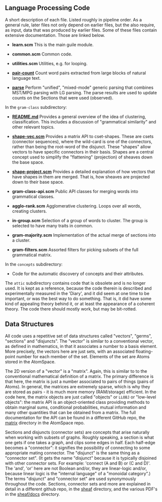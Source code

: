 
Language Processing Code
------------------------
A short description of each file. Listed roughly in pipeline order.
As a general rule, later files not only depend on earlier files,
but the also require, as input, data that was produced by earlier files.
Some of these files contain extensive documentation. Those are linked
below.

* __learn.scm__           This is the main guile module.
* __common.scm__          Common code.
* __utilities.scm__       Utilities, e.g. for looping.

* [__pair-count__](pair-count) Count word pairs extracted from large
                          blocks of natural language text.

* [__parse__](parse)      Perform "unified", "mixed-mode" generic
                          parsing that combines MST/MPG parsing with
                          LG parsing. The parse results are used to
                          update counts on the Sections that were used
                          (observed).


In the `gram-class` subdirectory:

* [__README.md__](gram-class/README.md) Provides
                          a general overview of the idea of clustering,
                          classification. This includes a discussion of
                          "grammatical similarity" and other relevant topics.

* [__shape-vec.scm__](gram-class/shape-vec.scm) Provides a matrix API
                          to cset-shapes. These are csets (connector
                          sequences), where the wild-card is one of the
                          connectors, rather than being the root-word
                          of the disjunct. These "shapes" allow vectors
                          to have specific connectors in their basis.
                          Shapes are a central concept used to simplify
                          the "flattening" (projection) of sheaves down
                          the base space.

* [__shape-project.scm__](gram-class/shape-project.scm) Provides a
                          detailed explanation of how vectors that have
                          shapes in them are merged. That is, how sheaves
                          are projected down to their base space.

* __gram-class-api.scm__  Public API classes for merging words into
                          grammatical classes.
* __agglo-rank.scm__      Agglomerative clustering. Loops over all words,
                          creating clusters.
* __in-group.scm__        Selection of a group of words to cluster. The
                          group is selected to have many traits in common.
* __gram-majority.scm__   Implementation of the actual merge of sections
                          into a cluster.
* __gram-filters.scm__    Assorted filters for picking subsets of the full
                          grammatical matrix.

In the `concepts` subdirectory:

* Code for the automatic discovery of concepts and their attributes.

The `attic` subdirectory contains code that is obsolete and is no longer
used. It is kept as a reference, because the code therein is described
and experimentally measured in the 'Diary', and it did seem at one time
to be important, or was the best way to do something. That is, it did
have some kind of appealing theory behind it, or at least the appearance
of a coherent theory. The code there should mostly work, but may be
bit-rotted.


Data Structures
---------------
All code uses a repetitive set of data structures called "vectors",
"germs", "sections" and "disjuncts". The "vector" is similar to a
conventional vector, as defined in mathematics, in that it associates
a number to a basis element. More precisely, the vectors here are just
sets, with an associated floating-point number for each member of the
set. Elements of the set are Atoms stored in the AtomSpace.

The 2D version of a "vector" is a "matrix". Again, this is similar to
to the conventional mathematical definition of a matrix. The primary
difference is that here, the matrix is just a number associated to pairs
of things (pairs of Atoms). In general, the matrices are extremely
sparse, which is why they are stored as pairs - it is much more memory
(RAM/storage) efficient. In the code here, the matrix objects are just
called "objects" or `LLOBJ` or "low-level objects": the matrix API is
an object-oriented class providing methods to obtain marginal sums,
conditional probabilities, mutual information and many other quantities
that can be obtained from a matrix.  The full documentation for the API
can be found in a different GitHub repo, the
[matrix](https://github.com/opencog/atomspace/tree/master/opencog/matrix)
directory in the AtomSpace repo.

Sections and disjuncts (connector sets) are concepts that arise
naturally when working with subsets of graphs. Roughly speaking, a
section is what one gets if one takes a graph, and clips some edges in
half.  Each half-edge becomes a "connector": it signifies the
possibility of connecting to some appropriate mating connector. The
"disjunct" is the same thing as a "connector set". (It gets the name
"disjunct" because it is typically disjoined with other connector sets.
For example: 'connect (A and B) or (C and D)'. The 'and', 'or' here are
not Boolean and/or, they are linear-logic and/or, because linear logic
is the "internal language" of a "monoidal category".) The terms
"disjunct" and "connector set" are used synonymously throughout the
code. Sections, connector sets and more are explained in detail in a
different github repo, in the
[sheaf](https://github.com/opencog/atomspace/tree/master/opencog/sheaf)
directory, and the various PDF's in the
[sheaf/docs](https://github.com/opencog/atomspace/tree/master/opencog/sheaf/docs)
directory.
